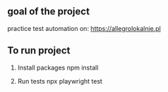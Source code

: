 ## goal of the project
practice test automation on:
https://allegrolokalnie.pl

## To run project
1. Install packages
npm install

2. Run tests
npx playwright test
